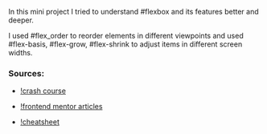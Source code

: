In this mini project I tried to understand #flexbox and its features better and deeper.

I used #flex_order to reorder elements in different viewpoints and used #flex-basis, #flex-grow, #flex-shrink to adjust items in different screen widths. 


### Sources:
- [!crash course](https://courses.wesbos.com/account/access/686296922892877ac68e5cd7/view/195968908)

- [!frontend mentor articles](https://www.frontendmentor.io/learning-paths/building-responsive-layouts--z1qCXVqkD/steps/685ffb0c18424bc8ee52bd0d/article/read)

- [!cheatsheet](https://css-tricks.com/snippets/css/a-guide-to-flexbox/)



